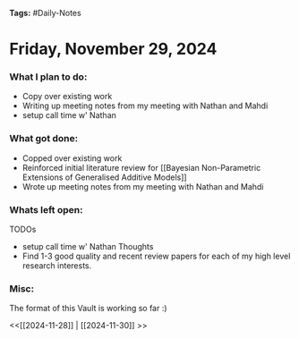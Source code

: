 **Tags:** #Daily-Notes
# Friday, November 29, 2024

### What I plan to do:
-  Copy over existing work
-  Writing up meeting notes from my meeting with Nathan and Mahdi
-  setup call time w' Nathan  
### What got done:
- Copped over existing work
- Reinforced initial literature review for [[Bayesian Non-Parametric Extensions of Generalised Additive Models]]
- Wrote up meeting notes from my meeting with Nathan and Mahdi
### Whats left open:
TODOs
- setup call time w' Nathan 
Thoughts
- Find 1-3 good quality and recent review papers for each of my high level research interests. 
### Misc:

The format of this Vault is working so far :)

<<[[2024-11-28]] | [[2024-11-30]] >>